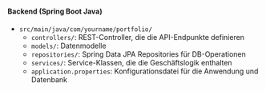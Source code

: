 #### Backend (Spring Boot Java)

- `src/main/java/com/yourname/portfolio/`
    - `controllers/`: REST-Controller, die die API-Endpunkte definieren
    - `models/`: Datenmodelle
    - `repositories/`: Spring Data JPA Repositories für DB-Operationen
    - `services/`: Service-Klassen, die die Geschäftslogik enthalten
    - `application.properties`: Konfigurationsdatei für die Anwendung und Datenbank